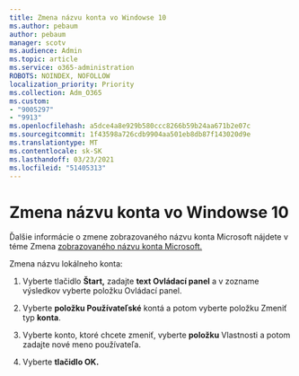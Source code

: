 ```yaml
---
title: Zmena názvu konta vo Windowse 10
ms.author: pebaum
author: pebaum
manager: scotv
ms.audience: Admin
ms.topic: article
ms.service: o365-administration
ROBOTS: NOINDEX, NOFOLLOW
localization_priority: Priority
ms.collection: Adm_O365
ms.custom:
- "9005297"
- "9913"
ms.openlocfilehash: a5dce4a8e929b580ccc8266b59b24aa671b2e07c
ms.sourcegitcommit: 1f43598a726cdb9904aa501eb8db87f143020d9e
ms.translationtype: MT
ms.contentlocale: sk-SK
ms.lasthandoff: 03/23/2021
ms.locfileid: "51405313"
---
```

# <a name="change-account-name-in-windows-10"></a>Zmena názvu konta vo Windowse 10

Ďalšie informácie o zmene zobrazovaného názvu konta Microsoft nájdete v téme Zmena [zobrazovaného názvu konta Microsoft.](https://support.microsoft.com/account-billing/how-to-change-your-microsoft-account-display-name-917b1d70-5915-d04e-243a-a618f96ef1d5)

Zmena názvu lokálneho konta:

1. Vyberte tlačidlo **Štart,** zadajte **text Ovládací panel** a v zozname výsledkov vyberte položku Ovládací panel. 

1. Vyberte **položku Používateľské** kontá a potom vyberte položku Zmeniť typ **konta**.

1. Vyberte konto, ktoré chcete zmeniť, vyberte **položku** Vlastnosti a potom zadajte nové meno používateľa.

1. Vyberte **tlačidlo OK.**
